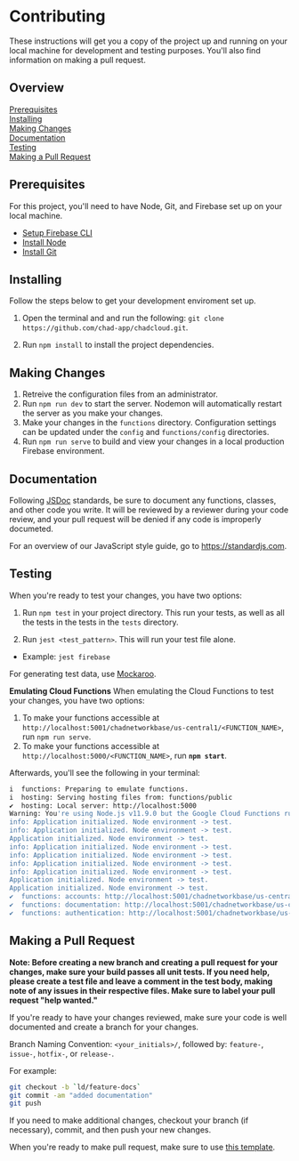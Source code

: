 # Contributing

These instructions will get you a copy of the project up and running on your
local machine for development and testing purposes. You'll also find information
on making a pull request.

## Overview

[Prerequisites](#prerequisites)  
[Installing](#installing)  
[Making Changes](#making-changes)  
[Documentation](#documentation)  
[Testing](#testing)  
[Making a Pull Request](#making-a-pull-request)  

## Prerequisites

For this project, you'll need to have Node, Git, and Firebase set up on your
local machine.

- [Setup Firebase CLI](https://firebase.google.com/docs/cli)
- [Install Node](https://nodejs.org/en/download/)
- [Install Git](https://git-scm.com/downloads)

## Installing

Follow the steps below to get your development enviroment set up.

1. Open the terminal and and run the following: `git clone https://github.com/chad-app/chadcloud.git`.

2. Run `npm install` to install the project dependencies.

## Making Changes

1. Retreive the configuration files from an administrator.
2. Run `npm run dev` to start the server. Nodemon will automatically restart the
   server as you make your changes.
3. Make your changes in the `functions` directory. Configuration settings can be
   updated under the `config` and `functions/config` directories.
4. Run `npm run serve` to build and view your changes in a local production Firebase environment.

## Documentation

Following [JSDoc](http://usejsdoc.org/) standards, be sure to document any functions, classes, and other
code you write. It will be reviewed by a reviewer during your code review, and
your pull request will be denied if any code is improperly documeted.

For an overview of our JavaScript style guide, go to https://standardjs.com.

## Testing

When you're ready to test your changes, you have two options:

1. Run `npm test` in your project directory. This run your tests, as well as all
  the tests in the tests in the `tests` directory.

2. Run `jest <test_pattern>`. This will run your test file alone.

- Example: `jest firebase`

For generating test data, use [Mockaroo](https://mockaroo.com/).

**Emulating Cloud Functions**
When emulating the Cloud Functions to test your changes, you have two options:

1. To make your functions accessible at
   `http://localhost:5001/chadnetworkbase/us-central1/<FUNCTION_NAME>`, run `npm
   run serve`.
2. To make your functions accessible at `http://localhost:5000/<FUNCTION_NAME>`,
   run **`npm start`**.

Afterwards, you'll see the following in your terminal:

```bash
i  functions: Preparing to emulate functions.
i  hosting: Serving hosting files from: functions/public
✔  hosting: Local server: http://localhost:5000
Warning: You're using Node.js v11.9.0 but the Google Cloud Functions runtime is only available in Node.js 6 (Deprecated), Node.js 8, and Node.js 10 (Beta). Therefore, results from running emulated functions may not match production behavior.
info: Application initialized. Node environment -> test.
info: Application initialized. Node environment -> test.
Application initialized. Node environment -> test.
info: Application initialized. Node environment -> test.
info: Application initialized. Node environment -> test.
info: Application initialized. Node environment -> test.
info: Application initialized. Node environment -> test.
Application initialized. Node environment -> test.
Application initialized. Node environment -> test.
✔  functions: accounts: http://localhost:5001/chadnetworkbase/us-central1/accounts
✔  functions: documentation: http://localhost:5001/chadnetworkbase/us-central1/documentation
✔  functions: authentication: http://localhost:5001/chadnetworkbase/us-central1/authentication
```

## Making a Pull Request

**Note: Before creating a new branch and creating a pull request for your
changes, make sure your build passes all unit tests. If you need help, please
create a test file and leave a comment in the test body, making note of any
issues in their respective files. Make sure to label your pull request "help wanted."**

If you're ready to have your changes reviewed, make sure your code is well
documented and create a branch for your changes.

Branch Naming Convention: `<your_initials>/`, followed by: `feature-`, `issue-`, `hotfix-`, or `release-`.

For example:

```bash
git checkout -b `ld/feature-docs`
git commit -am "added documentation"
git push
```

If you need to make additional changes, checkout your branch (if
necessary), commit, and then push your new changes.

When you're ready to make pull request, make sure to use [this template][1].

[1]: .github/PULL_REQUEST_TEMPLATE/pull_request_template.md

